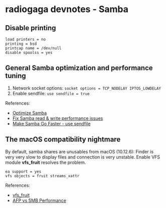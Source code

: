 # radiogaga devnotes -  Samba

## Disable printing

```
load printers = no
printing = bsd
printcap name = /dev/null
disable spoolss = yes
```

## General Samba optimization and performance tuning

1. Network socket options: ```socket options = TCP_NODELAY IPTOS_LOWDELAY```
2. Enable sendfile: ```use sendfile = true```

References:

* [Optimize Samba](https://calomel.org/samba_optimize.html)
* [Fix Samba read & write performance issues](https://coderwall.com/p/2ufa0g/fix-samba-read-and-write-performance-issues)
* [Make Samba Go Faster - use sendfile](https://wiki.amahi.org/index.php/Make_Samba_Go_Faster#use_sendfile)

## The macOS compatibility nightmare

By default, samba shares are unusables from macOS (10.12.6): Finder is very very slow to display files and connection is very unstable. Enable VFS module **vfs_fruit** resolves the problem.

```
ea support = yes
vfs objects = fruit streams_xattr
```

References:

* [vfs_fruit](https://www.mankier.com/8/vfs_fruit)
* [AFP vs SMB Performance](https://discussions.apple.com/thread/7674819)
